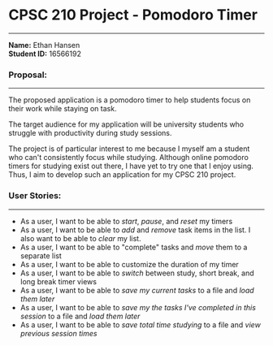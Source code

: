 # CPSC 210 Project - Pomodoro Timer
___

**Name:** Ethan Hansen \
**Student ID:** 16566192

### Proposal:
___

The proposed application is a pomodoro timer to help students focus on their work while staying on task. 

The target audience for my application will be university students who struggle with productivity during study sessions.

The project is of particular interest to me because I myself am a student who can't consistently focus while studying.
Although online pomodoro timers for studying exist out there, I have yet to try one that I enjoy using. Thus, I aim to
develop such an application for my CPSC 210 project.




### User Stories:
___

- As a user, I want to be able to *start*, *pause*, and *reset* my timers
- As a user, I want to be able to *add* and *remove* task items in the list. I also want to be able to *clear* my list.
- As a user, I want to be able to "complete" tasks and *move* them to a separate list
- As a user, I want to be able to customize the duration of my timer
- As a user, I want to be able to *switch* between study, short break, and long break timer views
- As a user, I want to be able to *save my current tasks* to a file and *load them later*
- As a user, I want to be able to *save my the tasks I've completed in this session* to a file and *load them later*
- As a user, I want to be able to *save total time studying* to a file and *view previous session times*



